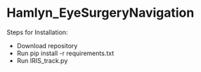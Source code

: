 # Hamlyn_EyeSurgeryNavigation

Steps for Installation:
- Download repository 
- Run pip install -r requirements.txt 
- Run IRIS_track.py
